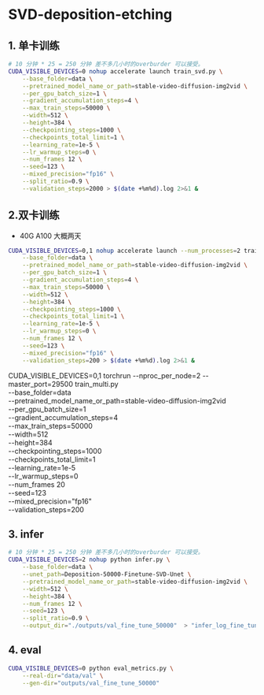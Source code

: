 # SVD-deposition-etching


## 1. 单卡训练
```bash
# 10 分钟 * 25 = 250 分钟 差不多几小时的overburder 可以接受。
CUDA_VISIBLE_DEVICES=0 nohup accelerate launch train_svd.py \
    --base_folder=data \
    --pretrained_model_name_or_path=stable-video-diffusion-img2vid \
    --per_gpu_batch_size=1 \
    --gradient_accumulation_steps=4 \
    --max_train_steps=50000 \
    --width=512 \
    --height=384 \
    --checkpointing_steps=1000 \
    --checkpoints_total_limit=1 \
    --learning_rate=1e-5 \
    --lr_warmup_steps=0 \
    --num_frames 12 \
    --seed=123 \
    --mixed_precision="fp16" \
    --split_ratio=0.9 \
    --validation_steps=2000 > $(date +%m%d).log 2>&1 &
```

## 2.双卡训练
- 40G A100 大概两天

```bash
CUDA_VISIBLE_DEVICES=0,1 nohup accelerate launch --num_processes=2 train_svd.py \
    --base_folder=data \
    --pretrained_model_name_or_path=stable-video-diffusion-img2vid \
    --per_gpu_batch_size=1 \
    --gradient_accumulation_steps=4 \
    --max_train_steps=50000 \
    --width=512 \
    --height=384 \
    --checkpointing_steps=1000 \
    --checkpoints_total_limit=1 \
    --learning_rate=1e-5 \
    --lr_warmup_steps=0 \
    --num_frames 12 \
    --seed=123 \
    --mixed_precision="fp16" \
    --validation_steps=200 > $(date +%m%d).log 2>&1 &
```


CUDA_VISIBLE_DEVICES=0,1 torchrun --nproc_per_node=2 --master_port=29500 train_multi.py \
    --base_folder=data \
    --pretrained_model_name_or_path=stable-video-diffusion-img2vid \
    --per_gpu_batch_size=1 \
    --gradient_accumulation_steps=4 \
    --max_train_steps=50000 \
    --width=512 \
    --height=384 \
    --checkpointing_steps=1000 \
    --checkpoints_total_limit=1 \
    --learning_rate=1e-5 \
    --lr_warmup_steps=0 \
    --num_frames 20 \
    --seed=123 \
    --mixed_precision="fp16" \
    --validation_steps=200


## 3. infer

```bash
# 10 分钟 * 25 = 250 分钟 差不多几小时的overburder 可以接受。
CUDA_VISIBLE_DEVICES=2 nohup python infer.py \
    --base_folder=data \
    --unet_path=Deposition-50000-Finetune-SVD-Unet \
    --pretrained_model_name_or_path=stable-video-diffusion-img2vid \
    --width=512 \
    --height=384 \
    --num_frames 12 \
    --seed=123 \
    --split_ratio=0.9 \
    --output_dir="./outputs/val_fine_tune_50000"  > "infer_log_fine_tune_50000"$(date +%m%d).log 2>&1 &
```

## 4. eval
```bash
CUDA_VISIBLE_DEVICES=0 python eval_metrics.py \
    --real-dir="data/val" \
    --gen-dir="outputs/val_fine_tune_50000"
```

